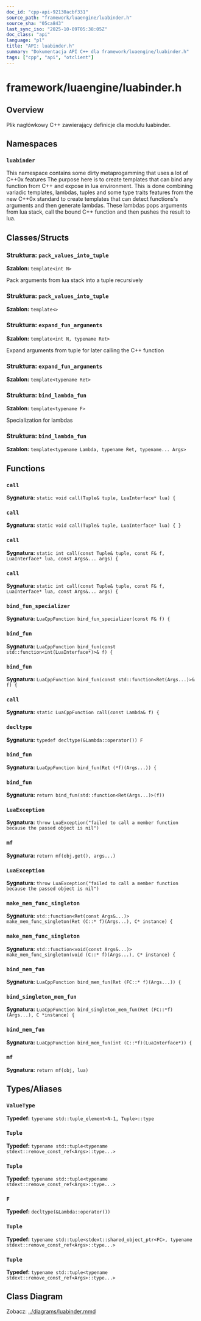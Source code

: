 ```yaml
---
doc_id: "cpp-api-92130acbf331"
source_path: "framework/luaengine/luabinder.h"
source_sha: "05ca843"
last_sync_iso: "2025-10-09T05:38:05Z"
doc_class: "api"
language: "pl"
title: "API: luabinder.h"
summary: "Dokumentacja API C++ dla framework/luaengine/luabinder.h"
tags: ["cpp", "api", "otclient"]
---
```


# framework/luaengine/luabinder.h

## Overview

Plik nagłówkowy C++ zawierający definicje dla modułu luabinder.

## Namespaces

### `luabinder`

This namespace contains some dirty metaprogamming that uses a lot of C++0x features The purpose here is to create templates that can bind any function from C++ and expose in lua environment. This is done combining variadic templates, lambdas, tuples and some type traits features from the new C++0x standard to create templates that can detect functions's arguments and then generate lambdas. These lambdas pops arguments from lua stack, call the bound C++ function and then pushes the result to lua.

## Classes/Structs

### Struktura: `pack_values_into_tuple`

**Szablon:** `template<int N>`

Pack arguments from lua stack into a tuple recursively

### Struktura: `pack_values_into_tuple`

**Szablon:** `template<>`

### Struktura: `expand_fun_arguments`

**Szablon:** `template<int N, typename Ret>`

Expand arguments from tuple for later calling the C++ function

### Struktura: `expand_fun_arguments`

**Szablon:** `template<typename Ret>`

### Struktura: `bind_lambda_fun`

**Szablon:** `template<typename F>`

Specialization for lambdas

### Struktura: `bind_lambda_fun`

**Szablon:** `template<typename Lambda, typename Ret, typename... Args>`

## Functions

### `call`

**Sygnatura:** `static void call(Tuple& tuple, LuaInterface* lua) {`

### `call`

**Sygnatura:** `static void call(Tuple& tuple, LuaInterface* lua) { }`

### `call`

**Sygnatura:** `static int call(const Tuple& tuple, const F& f, LuaInterface* lua, const Args&... args) {`

### `call`

**Sygnatura:** `static int call(const Tuple& tuple, const F& f, LuaInterface* lua, const Args&... args) {`

### `bind_fun_specializer`

**Sygnatura:** `LuaCppFunction bind_fun_specializer(const F& f) {`

### `bind_fun`

**Sygnatura:** `LuaCppFunction bind_fun(const std::function<int(LuaInterface*)>& f) {`

### `bind_fun`

**Sygnatura:** `LuaCppFunction bind_fun(const std::function<Ret(Args...)>& f) {`

### `call`

**Sygnatura:** `static LuaCppFunction call(const Lambda& f) {`

### `decltype`

**Sygnatura:** `typedef decltype(&Lambda::operator()) F`

### `bind_fun`

**Sygnatura:** `LuaCppFunction bind_fun(Ret (*f)(Args...)) {`

### `bind_fun`

**Sygnatura:** `return bind_fun(std::function<Ret(Args...)>(f))`

### `LuaException`

**Sygnatura:** `throw LuaException("failed to call a member function because the passed object is nil")`

### `mf`

**Sygnatura:** `return mf(obj.get(), args...)`

### `LuaException`

**Sygnatura:** `throw LuaException("failed to call a member function because the passed object is nil")`

### `make_mem_func_singleton`

**Sygnatura:** `std::function<Ret(const Args&...)> make_mem_func_singleton(Ret (C::* f)(Args...), C* instance) {`

### `make_mem_func_singleton`

**Sygnatura:** `std::function<void(const Args&...)> make_mem_func_singleton(void (C::* f)(Args...), C* instance) {`

### `bind_mem_fun`

**Sygnatura:** `LuaCppFunction bind_mem_fun(Ret (FC::* f)(Args...)) {`

### `bind_singleton_mem_fun`

**Sygnatura:** `LuaCppFunction bind_singleton_mem_fun(Ret (FC::*f)(Args...), C *instance) {`

### `bind_mem_fun`

**Sygnatura:** `LuaCppFunction bind_mem_fun(int (C::*f)(LuaInterface*)) {`

### `mf`

**Sygnatura:** `return mf(obj, lua)`

## Types/Aliases

### `ValueType`

**Typedef:** `typename std::tuple_element<N-1, Tuple>::type`

### `Tuple`

**Typedef:** `typename std::tuple<typename stdext::remove_const_ref<Args>::type...>`

### `Tuple`

**Typedef:** `typename std::tuple<typename stdext::remove_const_ref<Args>::type...>`

### `F`

**Typedef:** `decltype(&Lambda::operator())`

### `Tuple`

**Typedef:** `typename std::tuple<stdext::shared_object_ptr<FC>, typename stdext::remove_const_ref<Args>::type...>`

### `Tuple`

**Typedef:** `typename std::tuple<typename stdext::remove_const_ref<Args>::type...>`

## Class Diagram

Zobacz: [../diagrams/luabinder.mmd](../diagrams/luabinder.mmd)
